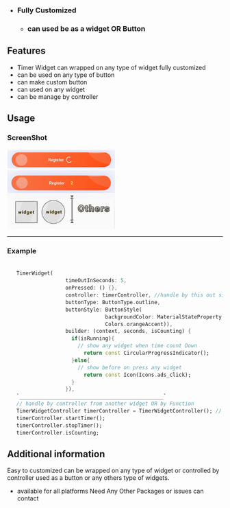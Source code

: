 


  - ### Fully Customized
    - ### can used be as a widget OR Button


## Features
 - Timer Widget can wrapped on any type of widget fully customized
  - can be used on any type of button
  - can make custom button
  - can used on any widget
  - can be manage by controller
  
## Usage
   ### ScreenShot
   <img src="https://github.com/HassanAmeer/timer_widget_flutter_package/blob/master/screenshots/timer_widget.png" style="width:50%">
   <hr>

   ### Example
```dart
   
   TimerWidget(
                   timeOutInSeconds: 5,
                   onPressed: () {},
                   controller: timerController, //handle by this out side of the widget
                   buttonType: ButtonType.outline,
                   buttonStyle: ButtonStyle(
                                backgroundColor: MaterialStateProperty.all(
                                Colors.orangeAccent)),
                   builder: (context, seconds, isCounting) {
                     if(isRunning){
                       // show any widget when time count Down
                         return const CircularProgressIndicator();
                     }else{
                       // show before on press any widget
                         return const Icon(Icons.ads_click);
                     }
                   }),
   `_______________________________________________`
   // handle by controller from another widget OR by Function
   TimerWidgetController timerController = TimerWidgetController(); // Make Controlleer before widget building
   timerController.startTimer();
   timerController.stopTimer();
   timerController.isCounting;

```
## Additional information

Easy to customized can be wrapped on any type of widget or controlled by controller used as a button or any others type of widgets. 
  - available for all platforms
Need Any Other Packages or issues can contact
